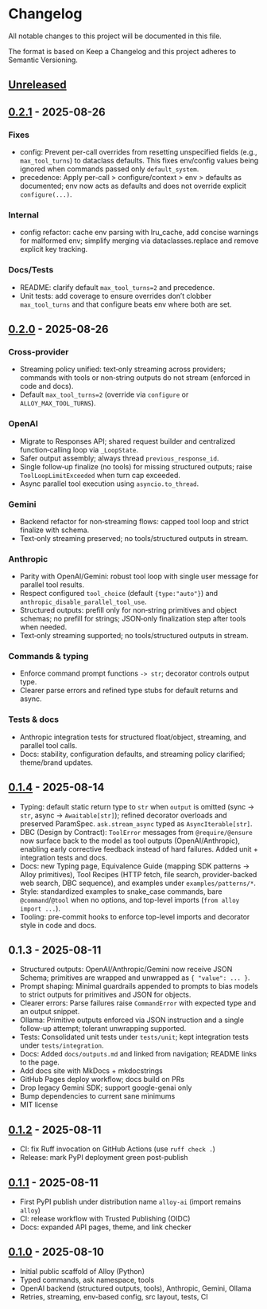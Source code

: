 # Changelog

All notable changes to this project will be documented in this file.

The format is based on Keep a Changelog and this project adheres to
Semantic Versioning.

## [Unreleased]

## [0.2.1] - 2025-08-26
### Fixes
- config: Prevent per-call overrides from resetting unspecified fields (e.g., `max_tool_turns`) to dataclass defaults. This fixes env/config values being ignored when commands passed only `default_system`.
- precedence: Apply per-call > configure/context > env > defaults as documented; env now acts as defaults and does not override explicit `configure(...)`.
### Internal
- config refactor: cache env parsing with lru_cache, add concise warnings for malformed env; simplify merging via dataclasses.replace and remove explicit key tracking.

### Docs/Tests
- README: clarify default `max_tool_turns=2` and precedence.
- Unit tests: add coverage to ensure overrides don’t clobber `max_tool_turns` and that configure beats env where both are set.

## [0.2.0] - 2025-08-26
### Cross‑provider
- Streaming policy unified: text‑only streaming across providers; commands with tools or non‑string outputs do not stream (enforced in code and docs).
- Default `max_tool_turns=2` (override via `configure` or `ALLOY_MAX_TOOL_TURNS`).

### OpenAI
- Migrate to Responses API; shared request builder and centralized function‑calling loop via `_LoopState`.
- Safer output assembly; always thread `previous_response_id`.
- Single follow‑up finalize (no tools) for missing structured outputs; raise `ToolLoopLimitExceeded` when turn cap exceeded.
- Async parallel tool execution using `asyncio.to_thread`.

### Gemini
- Backend refactor for non‑streaming flows: capped tool loop and strict finalize with schema.
- Text‑only streaming preserved; no tools/structured outputs in stream.

### Anthropic
- Parity with OpenAI/Gemini: robust tool loop with single user message for parallel tool results.
- Respect configured `tool_choice` (default `{type:"auto"}`) and `anthropic_disable_parallel_tool_use`.
- Structured outputs: prefill only for non‑string primitives and object schemas; no prefill for strings; JSON‑only finalization step after tools when needed.
- Text‑only streaming supported; no tools/structured outputs in stream.

### Commands & typing
- Enforce command prompt functions `-> str`; decorator controls output type.
- Clearer parse errors and refined type stubs for default returns and async.

### Tests & docs
- Anthropic integration tests for structured float/object, streaming, and parallel tool calls.
- Docs: stability, configuration defaults, and streaming policy clarified; theme/brand updates.

## [0.1.4] - 2025-08-14
- Typing: default static return type to `str` when `output` is omitted (sync → `str`, async → `Awaitable[str]`); refined decorator overloads and preserved ParamSpec. `ask.stream_async` typed as `AsyncIterable[str]`.
- DBC (Design by Contract): `ToolError` messages from `@require/@ensure` now surface back to the model as tool outputs (OpenAI/Anthropic), enabling early corrective feedback instead of hard failures. Added unit + integration tests and docs.
- Docs: new Typing page, Equivalence Guide (mapping SDK patterns → Alloy primitives), Tool Recipes (HTTP fetch, file search, provider-backed web search, DBC sequence), and examples under `examples/patterns/*`.
- Style: standardized examples to snake_case commands, bare `@command`/`@tool` when no options, and top-level imports (`from alloy import ...`).
- Tooling: pre-commit hooks to enforce top-level imports and decorator style in code and docs.

## 0.1.3 - 2025-08-11
- Structured outputs: OpenAI/Anthropic/Gemini now receive JSON Schema; primitives are wrapped and unwrapped as `{ "value": ... }`.
- Prompt shaping: Minimal guardrails appended to prompts to bias models to strict outputs for primitives and JSON for objects.
- Clearer errors: Parse failures raise `CommandError` with expected type and an output snippet.
- Ollama: Primitive outputs enforced via JSON instruction and a single follow-up attempt; tolerant unwrapping supported.
- Tests: Consolidated unit tests under `tests/unit`; kept integration tests under `tests/integration`.
- Docs: Added `docs/outputs.md` and linked from navigation; README links to the page.
- Add docs site with MkDocs + mkdocstrings
- GitHub Pages deploy workflow; docs build on PRs
- Drop legacy Gemini SDK; support google-genai only
- Bump dependencies to current sane minimums
- MIT license

## [0.1.2] - 2025-08-11
- CI: fix Ruff invocation on GitHub Actions (use `ruff check .`)
- Release: mark PyPI deployment green post-publish

## [0.1.1] - 2025-08-11
- First PyPI publish under distribution name `alloy-ai` (import remains `alloy`)
- CI: release workflow with Trusted Publishing (OIDC)
- Docs: expanded API pages, theme, and link checker

## [0.1.0] - 2025-08-10
- Initial public scaffold of Alloy (Python)
- Typed commands, ask namespace, tools
- OpenAI backend (structured outputs, tools), Anthropic, Gemini, Ollama
- Retries, streaming, env-based config, src layout, tests, CI

[Unreleased]: https://github.com/lydakis/alloy-py/compare/v0.2.1...HEAD
[0.2.1]: https://github.com/lydakis/alloy-py/releases/tag/v0.2.1
[0.2.0]: https://github.com/lydakis/alloy-py/releases/tag/v0.2.0
[0.1.4]: https://github.com/lydakis/alloy-py/releases/tag/v0.1.4
[0.1.3]: https://github.com/lydakis/alloy-py/releases/tag/v0.1.3
[0.1.2]: https://github.com/lydakis/alloy-py/releases/tag/v0.1.2
[0.1.1]: https://github.com/lydakis/alloy-py/releases/tag/v0.1.1
[0.1.0]: https://github.com/lydakis/alloy-py/releases/tag/v0.1.0

